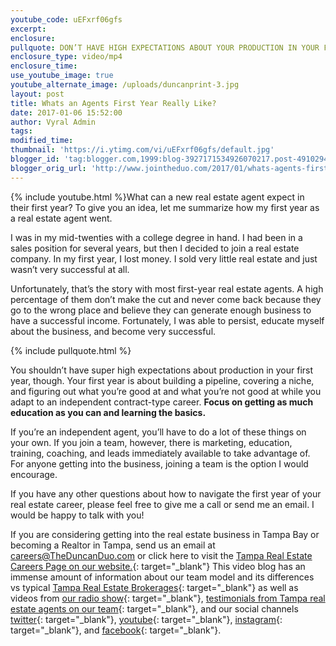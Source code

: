 ```yaml
---
youtube_code: uEFxrf06gfs
excerpt:
enclosure:
pullquote: DON’T HAVE HIGH EXPECTATIONS ABOUT YOUR PRODUCTION IN YOUR FIRST YEAR.
enclosure_type: video/mp4
enclosure_time:
use_youtube_image: true
youtube_alternate_image: /uploads/duncanprint-3.jpg
layout: post
title: Whats an Agents First Year Really Like?
date: 2017-01-06 15:52:00
author: Vyral Admin
tags:
modified_time:
thumbnail: 'https://i.ytimg.com/vi/uEFxrf06gfs/default.jpg'
blogger_id: 'tag:blogger.com,1999:blog-3927171534926070217.post-4910294003438492358'
blogger_orig_url: 'http://www.jointheduo.com/2017/01/whats-agents-first-year-really-like.html'
---
```


{% include youtube.html %}What can a new real estate agent expect in their first year? To give you an idea, let me summarize how my first year as a real estate agent went.

I was in my mid-twenties with a college degree in hand. I had been in a sales position for several years, but then I decided to join a real estate company. In my first year, I lost money. I sold very little real estate and just wasn’t very successful at all.

Unfortunately, that’s the story with most first-year real estate agents. A high percentage of them don’t make the cut and never come back because they go to the wrong place and believe they can generate enough business to have a successful income. Fortunately, I was able to persist, educate myself about the business, and become very successful.

{% include pullquote.html %}

You shouldn’t have super high expectations about production in your first year, though. Your first year is about building a pipeline, covering a niche, and figuring out what you’re good at and what you’re not good at while you adapt to an independent contract-type career. **Focus on getting as much education as you can and learning the basics.**

If you’re an independent agent, you’ll have to do a lot of these things on your own. If you join a team, however, there is marketing, education, training, coaching, and leads immediately available to take advantage of. For anyone getting into the business, joining a team is the option I would encourage.

If you have any other questions about how to navigate the first year of your real estate career, please feel free to give me a call or send me an email. I would be happy to talk with you!

If you are considering getting into the real estate business in Tampa Bay or becoming a Realtor in Tampa, send us an email at [careers@TheDuncanDuo.com](mailto:careers@TheDuncanDuo.com) or click here to visit the [Tampa Real Estate Careers Page on our website.](http://www.theduncanduo.com/custompages_reports/real_estate_career.htm){: target="_blank"}  This video blog has an immense amount of information about our team model and its differences vs typical [Tampa Real Estate Brokerages](http://www.searchmlstampa.com/){: target="_blank"} as well as videos from [our radio show](http://www.970wfla.com/media/podcast-duncan-duo-tampa-real-estate-show-duncanduo/){: target="_blank"}, [testimonials from Tampa real estate agents on our team](http://snack.to/th3wkwyl){: target="_blank"}, and our social channels [twitter](http://www.twitter.com/theduncanduo){: target="_blank"}, [youtube](http://www.youtube.com/theduncanduo){: target="_blank"}, [instagram](http://www.instagram.com/theduncanduo){: target="_blank"}, and [facebook](http://www.facebook.com/remaxdynamictampa){: target="_blank"}.